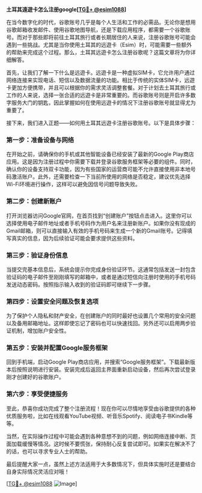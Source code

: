**土耳其遠遊卡怎么注册google[[TG💪+ @esim1088](https://t.me/s/esim1088)]**

在当今数字化的时代，谷歌账号几乎是每个人生活和工作的必需品。无论你是想用谷歌邮箱收发邮件、使用谷歌地图导航，还是下载应用程序，都需要一个谷歌账号。而对于那些即将前往土耳其旅行或者长期居住的人来说，注册谷歌账号可能会遇到一些挑战。尤其是当你使用土耳其的远遊卡（Esim）时，可能需要一些额外的帮助来完成这个过程。那么，土耳其远遊卡怎么注册谷歌呢？这篇文章将为你详细解答。

首先，让我们了解一下什么是远遊卡。远遊卡是一种虚拟SIM卡，它允许用户通过网络连接来实现电话、短信以及数据流量的功能。相比于传统的实体SIM卡，远遊卡更加方便携带，并且可以根据你的需求灵活调整套餐。对于计划去土耳其旅行或工作的人来说，选择一张合适的远遊卡是非常重要的。而谷歌账号则是开启许多数字服务大门的钥匙，因此掌握如何在使用远遊卡的情况下注册谷歌账号就显得尤为重要了。

接下来，我们进入正题——如何用土耳其远遊卡注册谷歌账号。以下是具体步骤：

### 第一步：准备设备与网络

在开始之前，请确保你的手机或其他智能设备已经安装了最新的Google Play商店应用。这是因为注册过程中你需要下载并登录谷歌服务框架等必要的组件。同时，确认你的设备支持双卡功能，因为有些国家的运营商可能不允许直接使用非本地号码激活账户。此外，还需要检查一下当前所使用的网络是否稳定，建议优先选择Wi-Fi环境进行操作，这样可以避免因信号问题导致失败。

### 第二步：创建新账户

打开浏览器访问Google官网，在首页找到“创建账户”按钮点击进入。这里你可以选择使用电子邮件地址或者手机号码作为用户名来注册新账户。如果你没有现成的Gmail邮箱，则可以直接输入有效的手机号码来生成一个新的Gmail账号。记得填写真实的信息，因为后续验证可能会要求提供这些资料。

### 第三步：验证身份信息

当提交完基本信息后，系统会提示你完成身份验证环节。这通常包括发送一封包含验证码的电子邮件至刚刚填写的邮箱中，或者是通过短信向注册时使用的手机号码发送动态密码。按照指示输入收到的验证码即可继续下一步骤。

### 第四步：设置安全问题及恢复选项

为了保护个人隐私和财产安全，在创建账户的同时最好也设置几个常用的安全问题以及备用邮箱地址。这样即使忘记了密码也可以快速找回。另外还可以启用两步验证机制，增加账户安全性。

### 第五步：安装并配置Google服务框架

回到手机端，启动Google Play商店应用，并搜索“Google服务框架”。下载最新版本后按照说明进行安装。安装完成后返回主界面重新启动设备，然后再次尝试登录刚才创建好的谷歌账户。

### 第六步：享受便捷服务

至此，恭喜你成功完成了整个注册流程！现在你可以尽情地享受由谷歌提供的各种优质服务啦，比如在线观看YouTube视频、听音乐Spotify、阅读电子书Kindle等等。

当然，在实际操作过程中可能会遇到各种意想不到的问题，例如网络连接中断、页面加载缓慢等情况。这时候不要慌张，保持耐心反复尝试即可。如果实在解决不了的话，也可以寻求专业人士的帮助。

最后提醒大家一点，虽然上述方法适用于大多数情况下，但具体实施时还是要结合自身实际情况灵活应对哦！

[[TG💪+ @esim1088](https://t.me/s/esim1088) ![Image](https://i.postimg.cc/4NQfJmqS/Snipaste-2025-05-13-00-14-12.png)]
